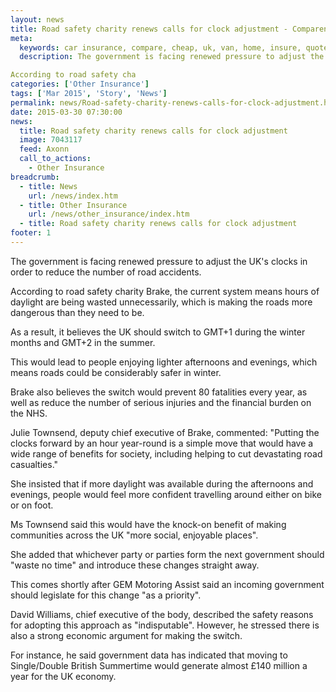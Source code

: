 ```yaml
---
layout: news
title: Road safety charity renews calls for clock adjustment - Compareni.com
meta:
  keywords: car insurance, compare, cheap, uk, van, home, insure, quotes, online, comparison, bike, loans, life
  description: The government is facing renewed pressure to adjust the UK&#39;s clocks in order to reduce the number of road accidents.

According to road safety cha
categories: ['Other Insurance']
tags: ['Mar 2015', 'Story', 'News']
permalink: news/Road-safety-charity-renews-calls-for-clock-adjustment.htm
date: 2015-03-30 07:30:00
news:
  title: Road safety charity renews calls for clock adjustment
  image: 7043117
  feed: Axonn
  call_to_actions:
    - Other Insurance
breadcrumb:
  - title: News
    url: /news/index.htm
  - title: Other Insurance
    url: /news/other_insurance/index.htm
  - title: Road safety charity renews calls for clock adjustment
footer: 1
---
```


The government is facing renewed pressure to adjust the UK&#39;s clocks in order to reduce the number of road accidents.

According to road safety charity Brake, the current system means hours of daylight are being wasted unnecessarily, which is making the roads more dangerous than they need to be.

As a result, it believes the UK should switch to GMT+1 during the winter months and GMT+2 in the summer.

This would lead to people enjoying lighter afternoons and evenings, which means roads could be considerably safer in winter.

Brake also believes the switch would prevent 80 fatalities every year, as well as reduce the number of serious injuries and the financial burden on the NHS.

Julie Townsend, deputy chief executive of Brake, commented: &quot;Putting the clocks forward by an hour year-round is a simple move that would have a wide range of benefits for society, including helping to cut devastating road casualties.&quot;

She insisted that if more daylight was available during the afternoons and evenings, people would feel more confident travelling around either on bike or on foot.

Ms Townsend said this would have the knock-on benefit of making communities across the UK &quot;more social, enjoyable places&quot;.

She added that whichever party or parties form the next government should &quot;waste no time&quot; and introduce these changes straight away.

This comes shortly after GEM Motoring Assist said an incoming government should legislate for this change &quot;as a priority&quot;.

David Williams, chief executive of the body, described the safety reasons for adopting this approach as &quot;indisputable&quot;. However, he stressed there is also a strong economic argument for making the switch.

For instance, he said government data has indicated that moving to Single/Double British Summertime would generate almost &pound;140 million a year for the UK economy.
